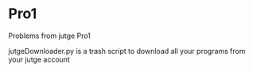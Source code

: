 # Pro1
Problems from jutge Pro1

jutgeDownloader.py is a trash script to download all your programs from your jutge account
